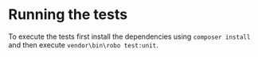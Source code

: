 # Running the tests

To execute the tests first install the dependencies using `composer install` and then execute `vendor\bin\robo test:unit`.